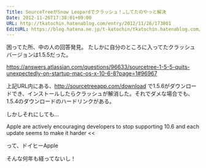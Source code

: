 ```yaml
---
Title: SourceTreeがSnow Leopardでクラッシュ！…してたのやっと解決
Date: 2012-11-26T17:38:01+09:00
URL: http://tkatochin.hatenablog.com/entry/2012/11/26/173801
EditURL: https://blog.hatena.ne.jp/t-katochin/tkatochin.hatenablog.com/atom/entry/12704830469095926525
---
```


困ってた所、中の人の回答発見。
たしかに自分のところに入ってたクラッシュバージョンは1.5.5だった。

https://answers.atlassian.com/questions/96633/sourcetree-1-5-5-quits-unexpectedly-on-startup-mac-os-x-10-6-8?page=1#96967

上記URL内にある、http://sourcetreeapp.com/download で1.5.6がダウンロードでき、インストールしたらクラッシュが解消した。それでダメな場合でも、1.5.4のダウンロードのハードリンクがある。

しかしそれにしても…

>>
Apple are actively encouraging developers to stop supporting 10.6 and each update seems to make it harder
<<

って、ドイヒーApple

そんな何年も経ってないし！
